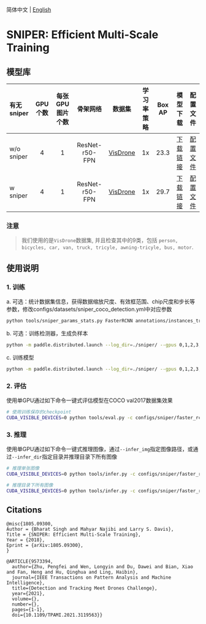 简体中文 | [English](README.md)

# SNIPER: Efficient Multi-Scale Training

## 模型库
| 有无sniper   | GPU个数    | 每张GPU图片个数 | 骨架网络             | 数据集     | 学习率策略 | Box AP |                           模型下载                          | 配置文件 |
| :---------------- | :-------------------: | :------------------: | :-----: | :-----: | :------------: | :-----: | :-----------------------------------------------------: | :-----: |
| w/o sniper   |    4    |    1    | ResNet-r50-FPN      | [VisDrone](https://github.com/VisDrone/VisDrone-Dataset)  |   1x    |  23.3  | [下载链接](https://bj.bcebos.com/v1/paddledet/models/faster_rcnn_r50_fpn_1x_visdrone.pdparams ) | [配置文件](https://github.com/PaddlePaddle/PaddleDetection/tree/release/2.3/configs/sniper/faster_rcnn_r50_fpn_1x_sniper_coco.yml) |
| w sniper |    4    |    1    | ResNet-r50-FPN      | [VisDrone](https://github.com/VisDrone/VisDrone-Dataset)    |   1x    |  29.7  | [下载链接](https://bj.bcebos.com/v1/paddledet/models/faster_rcnn_r50_fpn_1x_sniper_visdrone.pdparams) | [配置文件](https://github.com/PaddlePaddle/PaddleDetection/tree/release/2.3/configs/sniper/faster_rcnn_r50_fpn_2x_sniper_coco.yml) |


### 注意
> 我们使用的是`VisDrone`数据集, 并且检查其中的9类，包括 `person, bicycles, car, van, truck, tricyle, awning-tricyle, bus, motor`.


## 使用说明
### 1. 训练
a. 可选：统计数据集信息，获得数据缩放尺度、有效框范围、chip尺度和步长等参数，修改configs/datasets/sniper_coco_detection.yml中对应参数
```bash
python tools/sniper_params_stats.py FasterRCNN annotations/instances_train2017.json
```
b. 可选：训练检测器，生成负样本
```bash
python -m paddle.distributed.launch --log_dir=./sniper/ --gpus 0,1,2,3,4,5,6,7 tools/train.py -c configs/sniper/faster_rcnn_r50_fpn_2x_sniper_coco.yml --save_proposals --proposals_path=./proposals.json &>sniper.log 2>&1 &
```
c. 训练模型
```bash
python -m paddle.distributed.launch --log_dir=./sniper/ --gpus 0,1,2,3,4,5,6,7 tools/train.py -c configs/sniper/faster_rcnn_r50_fpn_2x_sniper_coco.yml --eval &>sniper.log 2>&1 &
```

### 2. 评估
使用单GPU通过如下命令一键式评估模型在COCO val2017数据集效果
```bash
# 使用训练保存的checkpoint
CUDA_VISIBLE_DEVICES=0 python tools/eval.py -c configs/sniper/faster_rcnn_r50_fpn_2x_sniper_coco.yml -o weights=output/faster_rcnn_r50_fpn_2x_sniper_coco/model_final
```

### 3. 推理
使用单GPU通过如下命令一键式推理图像，通过`--infer_img`指定图像路径，或通过`--infer_dir`指定目录并推理目录下所有图像

```bash
# 推理单张图像
CUDA_VISIBLE_DEVICES=0 python tools/infer.py -c configs/sniper/faster_rcnn_r50_fpn_2x_sniper_coco.yml -o weights=output/faster_rcnn_r50_fpn_2x_sniper_coco/model_final --infer_img=demo/P0861__1.0__1154___824.png

# 推理目录下所有图像
CUDA_VISIBLE_DEVICES=0 python tools/infer.py -c configs/sniper/faster_rcnn_r50_fpn_2x_sniper_coco.yml -o weights=output/faster_rcnn_r50_fpn_2x_sniper_coco/model_final --infer_dir=demo
```

## Citations
```
@misc{1805.09300,
Author = {Bharat Singh and Mahyar Najibi and Larry S. Davis},
Title = {SNIPER: Efficient Multi-Scale Training},
Year = {2018},
Eprint = {arXiv:1805.09300},
}

@ARTICLE{9573394,
  author={Zhu, Pengfei and Wen, Longyin and Du, Dawei and Bian, Xiao and Fan, Heng and Hu, Qinghua and Ling, Haibin},
  journal={IEEE Transactions on Pattern Analysis and Machine Intelligence},
  title={Detection and Tracking Meet Drones Challenge},
  year={2021},
  volume={},
  number={},
  pages={1-1},
  doi={10.1109/TPAMI.2021.3119563}}
```
